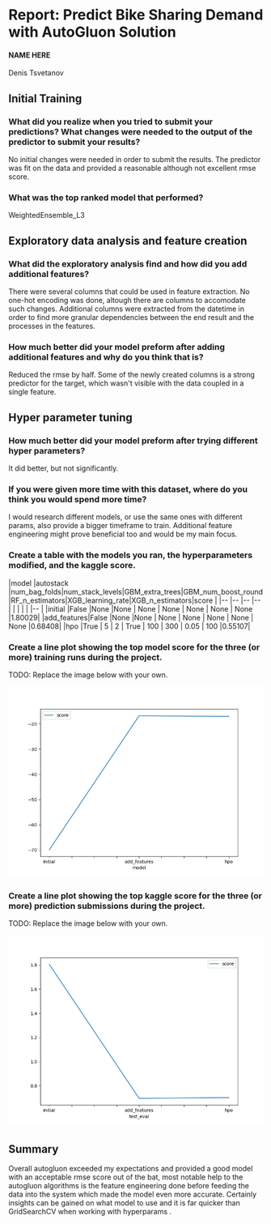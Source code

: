 # Report: Predict Bike Sharing Demand with AutoGluon Solution
#### NAME HERE
Denis Tsvetanov
## Initial Training
### What did you realize when you tried to submit your predictions? What changes were needed to the output of the predictor to submit your results?
No initial changes were needed in order to submit the results. The predictor was fit on the data and provided a reasonable although not excellent rmse score.

### What was the top ranked model that performed?
WeightedEnsemble_L3

## Exploratory data analysis and feature creation
### What did the exploratory analysis find and how did you add additional features?
There were several columns that could be used in feature extraction. No one-hot encoding was done, altough there are columns to accomodate such changes.
Additional columns were extracted from the datetime in order to find more granular dependencies between the end result and the processes in the features.

### How much better did your model preform after adding additional features and why do you think that is?
Reduced the rmse by half. Some of the newly created columns is a strong predictor for the target, which wasn't visible with the data coupled in a single feature.

## Hyper parameter tuning
### How much better did your model preform after trying different hyper parameters?
It did better, but not significantly.

### If you were given more time with this dataset, where do you think you would spend more time?
I would research different models, or use the same ones with different params, also provide a bigger timeframe to train.
Additional feature engineering might prove beneficial too and would be my main focus.

### Create a table with the models you ran, the hyperparameters modified, and the kaggle score.
|model       |autostack |num_bag_folds|num_stack_levels|GBM_extra_trees|GBM_num_boost_round|RF_n_estimators|XGB_learning_rate|XGB_n_estimators|score  |
|--          |--        |--           |--              |               |                   |               |                 |                |--     |
|initial     |False     |None         |None            |  None         |   None            |     None      |   None          |  None          |1.80029|
|add_features|False     |None         |None            |  None         |   None            |     None      |   None          |  None          |0.68408|
|hpo         |True      | 5           | 2              |  True         |   100             |     300       |   0.05          |  100           |0.55107|

### Create a line plot showing the top model score for the three (or more) training runs during the project.

TODO: Replace the image below with your own.

![model_train_score.png](img/model_train_score.png)

### Create a line plot showing the top kaggle score for the three (or more) prediction submissions during the project.

TODO: Replace the image below with your own.

![model_test_score.png](img/model_test_score.png)

## Summary
Overall autogluon exceeded my expectations and provided a good model with an acceptable rmse score out of the bat, most notable help to the autogluon algorithms is the feature engineering done before feeding the data into the system which made the model even more accurate. Certainly insights can be gained on what model to use and it is far quicker than GridSearchCV when working with hyperparams .
